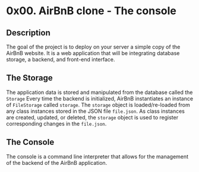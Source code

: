 # 0x00. AirBnB clone - The console

## Description

The goal of the project is to deploy on your server a simple copy of the AirBnB website.
It is a web application that will be integrating database storage, a backend, and  front-end interface.


## The Storage

The application data is stored and manipulated from the database called the `Storage`
Every time the backend is initialized, AirBnB instantiates an instance of 
`FileStorage` called `storage`. The `storage` object is loaded/re-loaded from 
any class instances stored in the JSON file `file.json`. As class instances are 
created, updated, or deleted, the `storage` object is used to register 
corresponding changes in the `file.json`.


## The Console

The console is a command line interpreter that allows for the management of the backend
of the AirBnB application.


